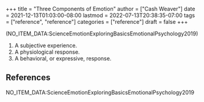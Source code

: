 +++
title = "Three Components of Emotion"
author = ["Cash Weaver"]
date = 2021-12-13T01:03:00-08:00
lastmod = 2022-07-13T20:38:35-07:00
tags = ["reference", "reference"]
categories = ["reference"]
draft = false
+++

(NO_ITEM_DATA:ScienceEmotionExploringBasicsEmotionalPsychology2019)

1.  A subjective experience.
2.  A physiological response.
3.  A behavioral, or expressive, response.

## References

<style>.csl-entry{text-indent: -1.5em; margin-left: 1.5em;}</style><div class="csl-bib-body">
  <div class="csl-entry">NO_ITEM_DATA:ScienceEmotionExploringBasicsEmotionalPsychology2019</div>
</div>
